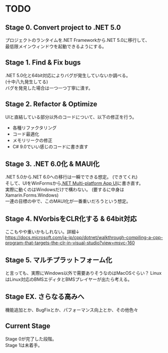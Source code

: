 # TODO

## Stage 0. Convert project to .NET 5.0

プロジェクトのランタイムを.NET Frameworkから.NET 5.0に移行して、  
最低限メインウィンドウを起動できるようにする。

## Stage 1. Find & Fix bugs

.NET 5.0化と64bit対応によりバグが発生していないか調べる。  
(十中八九発生してる)  
バグを発見した場合は一つ一つ丁寧に潰す。

## Stage 2. Refactor & Optimize

UIと直結している部分以外のコードについて、以下の修正を行う。

- 各種リファクタリング
- コード最適化
- メモリリークの修正
- C# 9.0でいい感じのコードに書き直す

## Stage 3. .NET 6.0化 & MAUI化

.NET 5.0から.NET 6.0への移行は一瞬でできる想定。 (できてくれ)  
そして、UIをWinFormsから[.NET Multi-platform App UI](https://github.com/dotnet/maui)に書き直す。  
実際に動くのはWindowsだけで構わない。 (要するに中身はXamarin.Forms.Windows)  
一連の目標の中で、このMAUI化が一番重いだろうという想定。

## Stage 4. NVorbisをCLR化する & 64bit対応

ここもやや重いかもしれない。詳細↓  
https://docs.microsoft.com/ja-jp/cpp/dotnet/walkthrough-compiling-a-cpp-program-that-targets-the-clr-in-visual-studio?view=msvc-160

## Stage 5. マルチプラットフォーム化

と言っても、実際にWindows以外で需要ありそうなのはMacOSぐらい？
LinuxはLinux対応のBMSエディタとBMSプレイヤーが出たら考える。

## Stage EX. さらなる高みへ

機能追加とか、BugFixとか、パフォーマンス向上とか、その他色々

## Current Stage

Stage 0が完了した段階。  
Stage 1は未着手。
